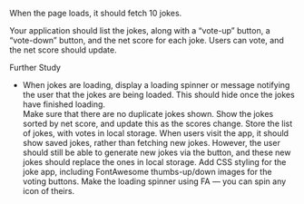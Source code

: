 When the page loads, it should fetch 10 jokes.

Your application should list the jokes, along with a “vote-up” button, a “vote-down” button, and the net score for each joke. Users can vote, and the net score should update.

Further Study
<ul>
  <li>When jokes are loading, display a loading spinner or message notifying the user that the jokes are being loaded. This should hide once the jokes have finished loading.</li>
  Make sure that there are no duplicate jokes shown.
  Show the jokes sorted by net score, and update this as the scores change.
  Store the list of jokes, with votes in local storage. When users visit the app, it should show saved jokes, rather than fetching new jokes. However, the user should still be able to generate new jokes via the button, and these new jokes should replace the ones in local storage.
  Add CSS styling for the joke app, including FontAwesome thumbs-up/down images for the voting buttons. Make the loading spinner using FA — you can spin any icon of theirs.
